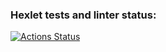 ### Hexlet tests and linter status:

[![Actions Status](https://github.com/PolinaKutsenko/frontend-project-lvl1/workflows/hexlet-check/badge.svg)](https://github.com/PolinaKutsenko/frontend-project-lvl1/actions)

